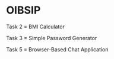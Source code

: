# OIBSIP

Task 2 = BMI Calculator

Task 3 = Simple Password Generator

Task 5 = Browser-Based Chat Application
